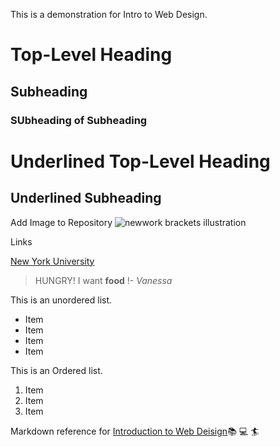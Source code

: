 This is a demonstration for Intro to Web Design.

# Top-Level Heading
## Subheading
### SUbheading of Subheading

Underlined Top-Level Heading
============================

Underlined Subheading
---------------------

Add Image to Repository 
![newwork brackets illustration](network-bracker.png)

Links

[New York University](https://www.nyu.edu/)

> HUNGRY! I want **food** !- *Vanessa*

This is an unordered list.

- Item
- Item
- Item 
- Item 

This is an Ordered list.

1. Item
2. Item 
3. Item 

Markdown reference for [Introduction to Web Deisign](https://cs.nyu.edu/courses/fall24/CSCI-UA.0004-004/):books: :computer: :surfer:




